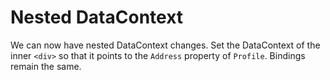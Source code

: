 ﻿---
Title: Nested DataContext
CodeTask: /resources/020_profile_detail/40_nested_datacontext.dothtml.csx
---

# Nested DataContext

We can now have nested DataContext changes. Set the DataContext of the inner `<div>` so that it points to the `Address` property of `Profile`. Bindings remain the same.